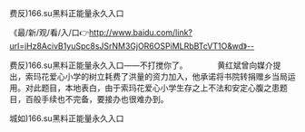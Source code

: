 费反)166.su黑料正能量永久入口

《最/新/观/看/入/口👉http://www.baidu.com/link?url=jHz8AcivB1yuSpc8sJSrNM3GjOR6OSPiMLRbBTcVT1O&wd》--

费反)166.su黑料正能量永久入口——不打搅你了。　　
　　黄红斌曾向媒介提出，索玛花爱心小学的树立耗费了洪量的资力加入，他承诺将书院转捐赠乡当局运用。对此题目，本地表白，由于索玛花爱心小学生存之上不法和安定心腹之患题目，百般手续也不完备，要接办也很难办到。





城如)166.su黑料正能量永久入口
